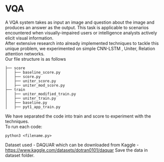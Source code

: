 # VQA	
A VQA system takes as input an image and question about the image and produces an answer as the output. This task is applicable to scenarios encountered when visually-impaired users or intelligence analysts actively elicit visual information.	
After extensive research into already implemented techniques to tackle this unique problem, we experimented on simple CNN-LSTM , Uniter, Relation attention networks.	
Our file structure is as follows 
``` 
├── score 
│   ├── baseline_score.py 
│   ├── score.py 
│   ├── uniter_score.py 
│   ├── uniter_mod_score.py 
├── train 
│   ├── uniter_modified_train.py 
│   ├── uniter_train.py 
│   ├── baseline.py 
│   ├── pyt1_app_train.py 
``` 
We have separated the code into train and score to experiment with the techniques.	
To run each code:	
``` 
python3 <filename.py> 
```	
Dataset used - DAQUAR which can be downloaded from Kaggle - https://www.kaggle.com/datasets/dotran0101/daquar
Save the data in dataset folder.  

